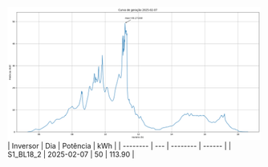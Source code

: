 ![My Image](07_02_2025-S1_BL18_2.png)
| Inversor | Dia | Potência | kWh    |
| -------- | --- | -------- | ------ |
| S1_BL18_2       | 2025-02-07  | 50       | 113.90 |